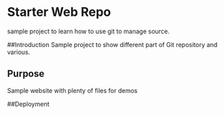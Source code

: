 # Starter Web Repo

sample project to learn how to use git to manage source.


##Introduction 
Sample project to show different part of Git repository and various.

## Purpose

Sample website with plenty of files for demos

##Deployment